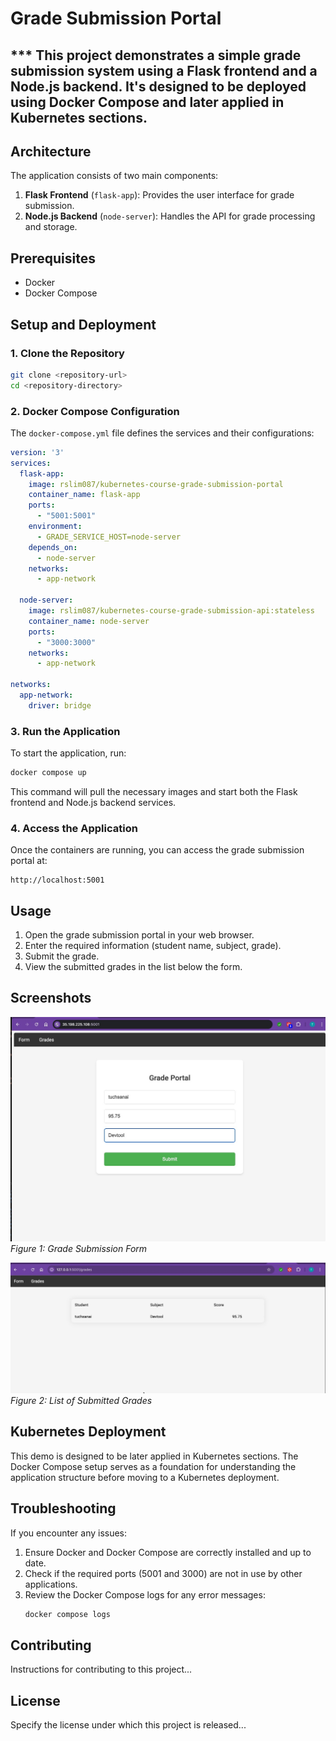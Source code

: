 # Grade Submission Portal

## *** This project demonstrates a simple grade submission system using a Flask frontend and a Node.js backend. It's designed to be deployed using Docker Compose and later applied in Kubernetes sections.

## Architecture

The application consists of two main components:

1. **Flask Frontend** (`flask-app`): Provides the user interface for grade submission.
2. **Node.js Backend** (`node-server`): Handles the API for grade processing and storage.

## Prerequisites

- Docker
- Docker Compose

## Setup and Deployment

### 1. Clone the Repository

```bash
git clone <repository-url>
cd <repository-directory>
```

### 2. Docker Compose Configuration

The `docker-compose.yml` file defines the services and their configurations:

```yaml
version: '3'
services:
  flask-app:
    image: rslim087/kubernetes-course-grade-submission-portal
    container_name: flask-app
    ports:
      - "5001:5001"
    environment:
      - GRADE_SERVICE_HOST=node-server
    depends_on:
      - node-server
    networks:
      - app-network

  node-server:
    image: rslim087/kubernetes-course-grade-submission-api:stateless
    container_name: node-server
    ports:
      - "3000:3000"
    networks:
      - app-network

networks:
  app-network:
    driver: bridge
```

### 3. Run the Application

To start the application, run:

```bash
docker compose up
```

This command will pull the necessary images and start both the Flask frontend and Node.js backend services.

### 4. Access the Application

Once the containers are running, you can access the grade submission portal at:

```
http://localhost:5001
```

## Usage

1. Open the grade submission portal in your web browser.
2. Enter the required information (student name, subject, grade).
3. Submit the grade.
4. View the submitted grades in the list below the form.

## Screenshots

![Grade Submission Form](./images/1.jpg)
*Figure 1: Grade Submission Form*

![Submitted Grades List](./images/2.jpg)
*Figure 2: List of Submitted Grades*

## Kubernetes Deployment

This demo is designed to be later applied in Kubernetes sections. The Docker Compose setup serves as a foundation for understanding the application structure before moving to a Kubernetes deployment.

## Troubleshooting

If you encounter any issues:

1. Ensure Docker and Docker Compose are correctly installed and up to date.
2. Check if the required ports (5001 and 3000) are not in use by other applications.
3. Review the Docker Compose logs for any error messages:
   ```bash
   docker compose logs
   ```

## Contributing

Instructions for contributing to this project...

## License

Specify the license under which this project is released...